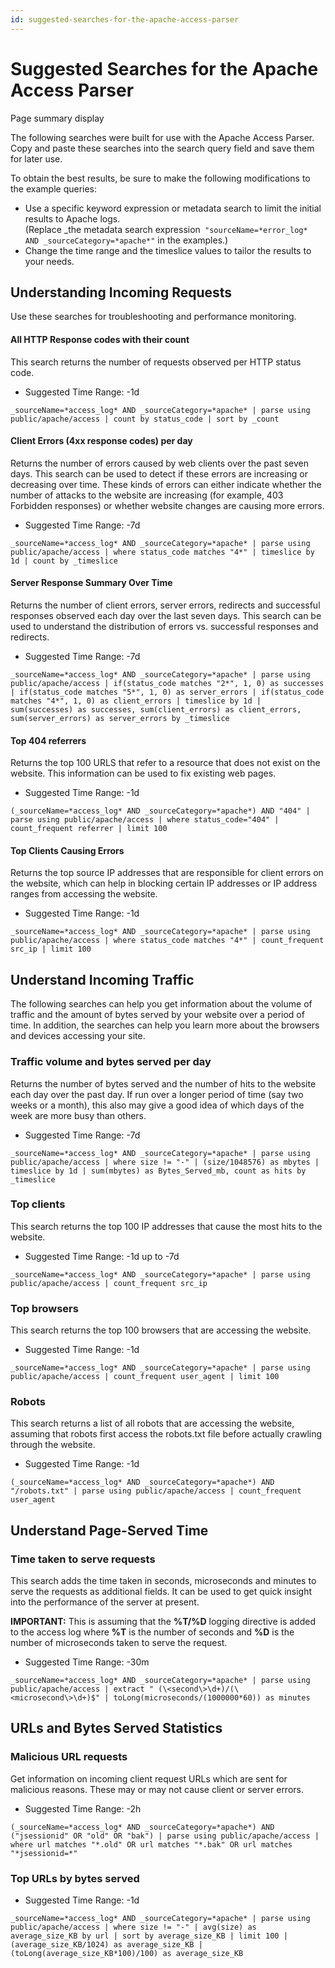 ```yaml
---
id: suggested-searches-for-the-apache-access-parser
---
```


# Suggested Searches for the Apache Access Parser

  
Page summary display

The following searches were built for use with the Apache Access Parser.
Copy and paste these searches into the search query field and save them
for later use.

To obtain the best results, be sure to make the following modifications
to the example queries:

-   Use a specific keyword expression or metadata search to limit the
    initial results to Apache logs.  
    (Replace \_the metadata search
    expression` "sourceName=*error_log* AND _sourceCategory=*apache*"`
    in the examples.)
-   Change the time range and the timeslice values to tailor the results
    to your needs.

## Understanding Incoming Requests

Use these searches for troubleshooting and performance monitoring.

#### All HTTP Response codes with their count

This search returns the number of requests observed per HTTP status
code.

-   Suggested Time Range: -1d

`_sourceName=*access_log* AND _sourceCategory=*apache* | parse using public/apache/access | count by status_code | sort by _count`

#### Client Errors (4xx response codes) per day

Returns the number of errors caused by web clients over the past seven
days. This search can be used to detect if these errors are increasing
or decreasing over time. These kinds of errors can either indicate
whether the number of attacks to the website are increasing (for
example, 403 Forbidden responses) or whether website changes are causing
more errors.

-   Suggested Time Range: -7d

`_sourceName=*access_log* AND _sourceCategory=*apache* | parse using public/apache/access | where status_code matches "4*" | timeslice by 1d | count by _timeslice`

#### Server Response Summary Over Time

Returns the number of client errors, server errors, redirects and
successful responses observed each day over the last seven days. This
search can be used to understand the distribution of errors vs.
successful responses and redirects.

-   Suggested Time Range: -7d

`_sourceName=*access_log* AND _sourceCategory=*apache* | parse using public/apache/access | if(status_code matches "2*", 1, 0) as successes | if(status_code matches "5*", 1, 0) as server_errors | if(status_code matches "4*", 1, 0) as client_errors | timeslice by 1d | sum(successes) as successes, sum(client_errors) as client_errors, sum(server_errors) as server_errors by _timeslice`

#### Top 404 referrers

Returns the top 100 URLS that refer to a resource that does not exist on
the website. This information can be used to fix existing web pages.

-   Suggested Time Range: -1d

`(_sourceName=*access_log* AND _sourceCategory=*apache*) AND "404" | parse using public/apache/access | where status_code="404" | count_frequent referrer | limit 100`

#### Top Clients Causing Errors

Returns the top source IP addresses that are responsible for client
errors on the website, which can help in blocking certain IP addresses
or IP address ranges from accessing the website.

-   Suggested Time Range: -1d

`_sourceName=*access_log* AND _sourceCategory=*apache* | parse using public/apache/access | where status_code matches "4*" | count_frequent src_ip | limit 100`

## Understand Incoming Traffic

The following searches can help you get information about the volume of
traffic and the amount of bytes served by your website over a period of
time. In addition, the searches can help you learn more about the
browsers and devices accessing your site.

### Traffic volume and bytes served per day

Returns the number of bytes served and the number of hits to the website
each day over the past day. If run over a longer period of time (say two
weeks or a month), this also may give a good idea of which days of the
week are more busy than others.

-   Suggested Time Range: -7d

`_sourceName=*access_log* AND _sourceCategory=*apache* | parse using public/apache/access | where size != "-" | (size/1048576) as mbytes | timeslice by 1d | sum(mbytes) as Bytes_Served_mb, count as hits by _timeslice`

### Top clients

This search returns the top 100 IP addresses that cause the most hits to
the website.

-   Suggested Time Range: -1d up to -7d

`_sourceName=*access_log* AND _sourceCategory=*apache* | parse using public/apache/access | count_frequent src_ip`

### Top browsers

This search returns the top 100 browsers that are accessing the website.

-   Suggested Time Range: -1d

`_sourceName=*access_log* AND _sourceCategory=*apache* | parse using public/apache/access | count_frequent user_agent | limit 100`

### Robots

This search returns a list of all robots that are accessing the website,
assuming that robots first access the robots.txt file before actually
crawling through the website.

-   Suggested Time Range: -1d

`(_sourceName=*access_log* AND _sourceCategory=*apache*) AND "/robots.txt" | parse using public/apache/access | count_frequent user_agent`

## Understand Page-Served Time

### Time taken to serve requests

This search adds the time taken in seconds, microseconds and minutes to
serve the requests as additional fields. It can be used to get quick
insight into the performance of the server at present.

**IMPORTANT:** This is assuming that the **%T/%D** logging directive is
added to the access log where **%T** is the number of seconds
and **%D** is the number of microseconds taken to serve the request.

-   Suggested Time Range: -30m

`_sourceName=*access_log* AND _sourceCategory=*apache* | parse using public/apache/access | extract " (\<second\>\d+)/(\<microsecond\>\d+)$" | toLong(microseconds/(1000000*60)) as minutes`

## URLs and Bytes Served Statistics

### Malicious URL requests

Get information on incoming client request URLs which are sent for
malicious reasons. These may or may not cause client or server errors.

-   Suggested Time Range: -2h

`(_sourceName=*access_log* AND _sourceCategory=*apache*) AND ("jsessionid" OR "old" OR "bak") | parse using public/apache/access | where url matches "*.old" OR url matches "*.bak" OR url matches "*jsessionid=*"`

### Top URLs by bytes served

-   Suggested Time Range: -1d

`_sourceName=*access_log* AND _sourceCategory=*apache* | parse using public/apache/access | where size != "-" | avg(size) as average_size_KB by url | sort by average_size_KB | limit 100 | (average_size_KB/1024) as average_size_KB | (toLong(average_size_KB*100)/100) as average_size_KB`
